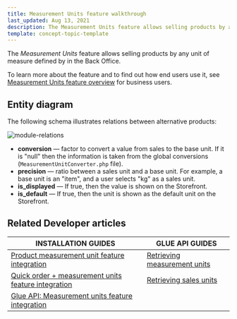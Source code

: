```yaml
---
title: Measurement Units feature walkthrough
last_updated: Aug 13, 2021
description: The Measurement Units feature allows selling products by any unit of measure defined by in the Back Office
template: concept-topic-template
---
```


The _Measurement Units_ feature allows selling products by any unit of measure defined by in the Back Office.


To learn more about the feature and to find out how end users use it, see [Measurement Units feature overview](/docs/scos/user/features/{{page.version}}/measurement-units-feature-overview.html) for business users.


## Entity diagram

The following schema illustrates relations between alternative products:

<div class="width-100">

![module-relations](https://spryker.s3.eu-central-1.amazonaws.com/docs/Features/Packaging+%26+Measurement+Units/Measurement+Units/Measurement+Units+Feature+Overview/product_units_relation.png)

* **conversion** — factor to convert a value from sales to the base unit. If it is "null" then the information is taken from the global conversions (`MeasurementUnitConverter.php` file).
* **precision** — ratio between a sales unit and a base unit. For example, a base unit is an "item", and a user selects "kg" as a sales unit.
* **is_displayed** — If true, then the value is shown on the Storefront.
* **is_default** — If true, then the unit is shown as the default unit on the Storefront.

</div>


## Related Developer articles

|INSTALLATION GUIDES | GLUE API GUIDES |
|---------|---------|
| [Product measurement unit feature integration](/docs/scos/dev/feature-integration-guides/{{page.version}}/product-measurement-unit-feature-integration.html)  | [Retrieving measurement units](/docs/scos/dev/glue-api-guides/{{page.version}}/retrieving-measurement-units.html)  |
| [Quick order + measurement units feature integration](/docs/pbc/all/cart-and-checkout/install-and-upgrade/install-features/install-the-quick-add-to-cart-measurement-units-feature.html) | [Retrieving sales units](/docs/scos/dev/glue-api-guides/{{page.version}}/managing-products/concrete-products/retrieving-sales-units.html)  |
| [Glue API: Measurement units feature integration](/docs/scos/dev/feature-integration-guides/{{page.version}}/glue-api/glue-api-measurement-units-feature-integration.html)  |   |
